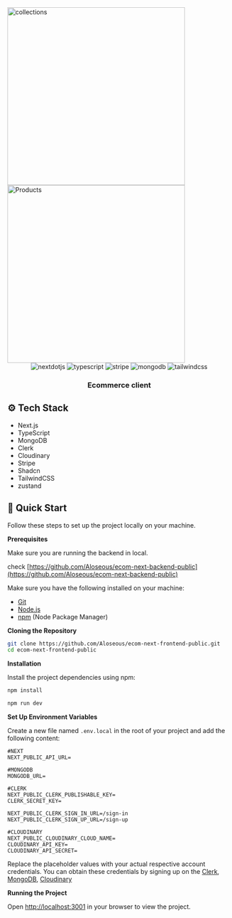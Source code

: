 <div align="left">

<div>
<img src="https://github.com/user-attachments/assets/bae3195f-631a-458a-8e4f-d67232bada59" alt="collections" width="400">
  <img src="https://github.com/user-attachments/assets/c777d4a5-159e-4b08-96b4-14205c146f93" alt="Products" width="400">

<div>

  <div align="center">
    <img src="https://img.shields.io/badge/-Next_JS-black?style=for-the-badge&logoColor=white&logo=nextdotjs&color=000000" alt="nextdotjs" />
    <img src="https://img.shields.io/badge/-TypeScript-black?style=for-the-badge&logoColor=white&logo=typescript&color=3178C6" alt="typescript" />
    <img src="https://img.shields.io/badge/-Stripe-black?style=for-the-badge&logoColor=white&logo=stripe&color=008CDD" alt="stripe" />
    <img src="https://img.shields.io/badge/-MongoDB-black?style=for-the-badge&logoColor=white&logo=mongodb&color=47A248" alt="mongodb" />
    <img src="https://img.shields.io/badge/-Tailwind_CSS-black?style=for-the-badge&logoColor=white&logo=tailwindcss&color=06B6D4" alt="tailwindcss" />
  </div>

  <h3 align="center">Ecommerce client</h3>

</div>


## <a name="tech-stack">⚙️ Tech Stack</a>

- Next.js
- TypeScript
- MongoDB
- Clerk
- Cloudinary
- Stripe
- Shadcn
- TailwindCSS
- zustand


## <a name="quick-start">🤸 Quick Start</a>

Follow these steps to set up the project locally on your machine.

**Prerequisites**

Make sure you are running the backend in local.

check [https://github.com/Aloseous/ecom-next-backend-public](https://github.com/Aloseous/ecom-next-backend-public)

Make sure you have the following installed on your machine:

- [Git](https://git-scm.com/)
- [Node.js](https://nodejs.org/en)
- [npm](https://www.npmjs.com/) (Node Package Manager)

**Cloning the Repository**

```bash
git clone https://github.com/Aloseous/ecom-next-frontend-public.git
cd ecom-next-frontend-public
```

**Installation**

Install the project dependencies using npm:
```bash
npm install
```

```bash
npm run dev
```

**Set Up Environment Variables**

Create a new file named `.env.local` in the root of your project and add the following content:

```env
#NEXT
NEXT_PUBLIC_API_URL=

#MONGODB
MONGODB_URL=

#CLERK
NEXT_PUBLIC_CLERK_PUBLISHABLE_KEY=
CLERK_SECRET_KEY=

NEXT_PUBLIC_CLERK_SIGN_IN_URL=/sign-in
NEXT_PUBLIC_CLERK_SIGN_UP_URL=/sign-up

#CLOUDINARY
NEXT_PUBLIC_CLOUDINARY_CLOUD_NAME=
CLOUDINARY_API_KEY=
CLOUDINARY_API_SECRET=

```

Replace the placeholder values with your actual respective account credentials. You can obtain these credentials by signing up on the [Clerk](https://clerk.com/), [MongoDB](https://www.mongodb.com/), [Cloudinary](https://cloudinary.com/)

**Running the Project**

Open [http://localhost:3001](http://localhost:3001) in your browser to view the project.
